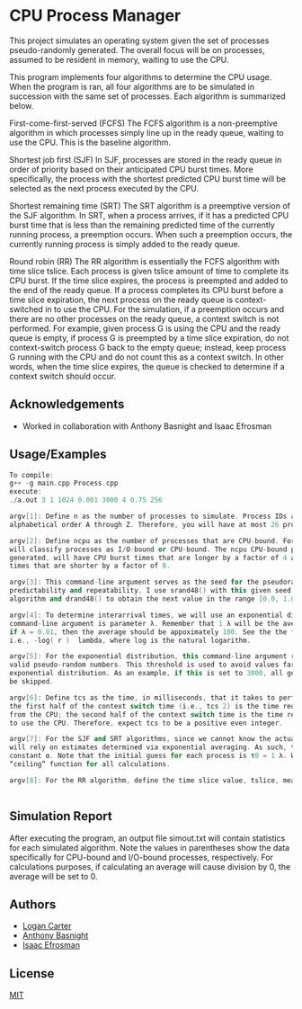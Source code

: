
# CPU Process Manager

This project simulates an operating system given the set of processes pseudo-randomly generated. The overall focus will be on processes, assumed to be resident in memory, waiting to use the CPU.

This program implements four algorithms to determine the CPU usage. When the program is ran, all four algorithms are to be simulated in succession with the same set of processes. Each algorithm is summarized below.

First-come-first-served (FCFS)
The FCFS algorithm is a non-preemptive algorithm in which processes simply line up in the ready
queue, waiting to use the CPU. This is the baseline algorithm.

Shortest job first (SJF)
In SJF, processes are stored in the ready queue in order of priority based on their anticipated CPU burst times. More specifically, the process with the shortest predicted CPU burst time will be
selected as the next process executed by the CPU.

Shortest remaining time (SRT)
The SRT algorithm is a preemptive version of the SJF algorithm. In SRT, when a process arrives, if it has a predicted CPU burst time that is less than the remaining predicted time of the currently
running process, a preemption occurs. When such a preemption occurs, the currently running process is simply added to the ready queue.

Round robin (RR)
The RR algorithm is essentially the FCFS algorithm with time slice tslice. Each process is given tslice amount of time to complete its CPU burst. If the time slice expires, the process is preempted and added to the end of the ready queue.
If a process completes its CPU burst before a time slice expiration, the next process on the ready queue is context-switched in to use the CPU.
For the simulation, if a preemption occurs and there are no other processes on the ready queue,
a context switch is not performed. For example, given process G is using the CPU and the ready
queue is empty, if process G is preempted by a time slice expiration, do not context-switch process G back to the empty queue; instead, keep process G running with the CPU and do not count this as a context switch. In other words, when the time slice expires, the queue is checked to determine if a context switch should occur.

## Acknowledgements

 - Worked in collaboration with Anthony Basnight and Isaac Efrosman
## Usage/Examples

```c++
To compile:
g++ -g main.cpp Process.cpp
execute:
./a.out 3 1 1024 0.001 3000 4 0.75 256

argv[1]: Define n as the number of processes to simulate. Process IDs are assigned in
alphabetical order A through Z. Therefore, you will have at most 26 processes to simulate.

argv[2]: Define ncpu as the number of processes that are CPU-bound. For this project, we
will classify processes as I/O-bound or CPU-bound. The ncpu CPU-bound processes, when
generated, will have CPU burst times that are longer by a factor of 4 and will have I/O burst
times that are shorter by a factor of 8.

argv[3]: This command-line argument serves as the seed for the pseudorandom number sequence. To ensure
predictability and repeatability, I use srand48() with this given seed before simulating each scheduling
algorithm and drand48() to obtain the next value in the range [0.0, 1.0).

argv[4]: To determine interarrival times, we will use an exponential distribution; therefore, this
command-line argument is parameter λ. Remember that 1 λ will be the average random value generated, e.g.,
if λ = 0.01, then the average should be appoximately 100. See the the formula shown in the code,
i.e., -log( r )  lambda, where log is the natural logarithm.

argv[5]: For the exponential distribution, this command-line argument represents the upper bound for
valid pseudo-random numbers. This threshold is used to avoid values far down the long tail of the
exponential distribution. As an example, if this is set to 3000, all generated values above 3000 should
be skipped.

argv[6]: Define tcs as the time, in milliseconds, that it takes to perform a context switch. Specifically,
the first half of the context switch time (i.e., tcs 2) is the time required to remove the given process
from the CPU; the second half of the context switch time is the time required to bring the next process in
to use the CPU. Therefore, expect tcs to be a positive even integer.

argv[7]: For the SJF and SRT algorithms, since we cannot know the actual CPU burst times beforehand, we
will rely on estimates determined via exponential averaging. As such, this command-line argument is the
constant α. Note that the initial guess for each process is τ0 = 1 λ. When calculating τ values, use the
“ceiling” function for all calculations.

argv[8]: For the RR algorithm, define the time slice value, tslice, measured in milliseconds.



```


## Simulation Report

After executing the program, an output file simout.txt will contain statistics for each simulated algorithm. Note the values in parentheses show the data specifically for CPU-bound and I/O-bound processes,
respectively. For calculations purposes, if calculating an average will cause division by 0, the average will be set to 0.

## Authors

- [Logan Carter](https://github.com/logancarter2025)
- [Anthony Basnight](https://github.com/anthony-basnight)
- [Isaac Efrosman](https://github.com/IsaacEf)



## License

[MIT](https://choosealicense.com/licenses/mit/)

